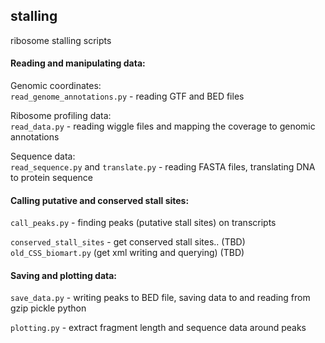 ## stalling ##

ribosome stalling scripts


#### Reading and manipulating data:

Genomic coordinates:  
   `read_genome_annotations.py` - reading GTF and BED files  

Ribosome profiling data:  
   `read_data.py` - reading wiggle files and mapping the coverage to genomic annotations  

Sequence data:  
   `read_sequence.py` and `translate.py` - reading FASTA files, translating DNA to protein sequence  


#### Calling putative and conserved stall sites:

   `call_peaks.py` - finding peaks (putative stall sites) on transcripts  

   `conserved_stall_sites` - get conserved stall sites.. (TBD)  
   `old_CSS_biomart.py` (get xml writing and querying) (TBD)


#### Saving and plotting data:

   `save_data.py` - writing peaks to BED file, saving data to and reading from gzip pickle python  

   `plotting.py` - extract fragment length and sequence data around peaks 

